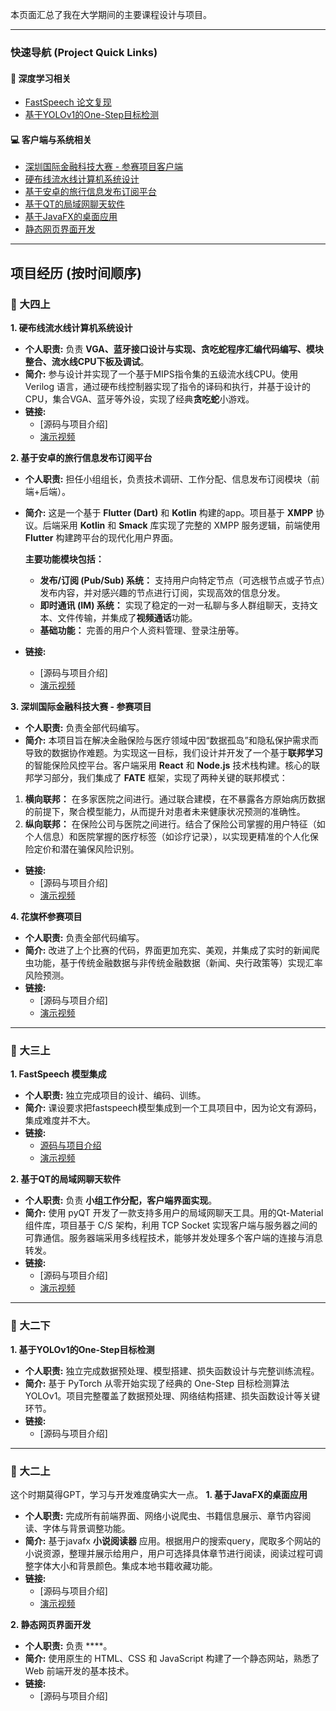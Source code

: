 本页面汇总了我在大学期间的主要课程设计与项目。

---

### 快速导航 (Project Quick Links)

#### 🚀 深度学习相关
*   [FastSpeech 论文复现](#project-fastspeech)
*   [基于YOLOv1的One-Step目标检测](#project-yolo)

#### 💻 客户端与系统相关
*   [深圳国际金融科技大赛 - 参赛项目客户端](#project-fintech)
*   [硬布线流水线计算机系统设计](#project-cpu)
*   [基于安卓的旅行信息发布订阅平台](#project-android)
*   [基于QT的局域网聊天软件](#project-qt-chat)
*   [基于JavaFX的桌面应用](#project-javafx)
*   [静态网页界面开发](#project-static-web)

---

## 项目经历 (按时间顺序)

### 📅 大四上
<a id="project-cpu"></a>
**1. 硬布线流水线计算机系统设计**
*   **个人职责:** 负责 **VGA、蓝牙接口设计与实现、贪吃蛇程序汇编代码编写、模块整合、流水线CPU下板及调试**。
*   **简介:** 参与设计并实现了一个基于MIPS指令集的五级流水线CPU。使用 Verilog 语言，通过硬布线控制器实现了指令的译码和执行，并基于设计的CPU，集合VGA、蓝牙等外设，实现了经典**贪吃蛇**小游戏。
*   **链接:** 
    *   [源码与项目介绍]
    *   [演示视频](https://youtu.be/wZn-DRP85D0)

<a id="project-android"></a>
**2. 基于安卓的旅行信息发布订阅平台**
*   **个人职责:** 担任小组组长，负责技术调研、工作分配、信息发布订阅模块（前端+后端）。
*   **简介:**     这是一个基于 **Flutter (Dart)** 和 **Kotlin** 构建的app。项目基于 **XMPP** 协议。后端采用 **Kotlin** 和 **Smack** 库实现了完整的 XMPP 服务逻辑，前端使用 **Flutter** 构建跨平台的现代化用户界面。
    
    **主要功能模块包括：**
    *   **发布/订阅 (Pub/Sub) 系统：** 支持用户向特定节点（可选根节点或子节点）发布内容，并对感兴趣的节点进行订阅，实现高效的信息分发。
    *   **即时通讯 (IM) 系统：** 实现了稳定的一对一私聊与多人群组聊天，支持文本、文件传输，并集成了**视频通话**功能。
    *   **基础功能：** 完善的用户个人资料管理、登录注册等。
*   **链接:** 
    *   [源码与项目介绍]
    *   [演示视频](https://youtu.be/iq9HRBmBF_A)

<a id="project-fintech"></a>
**3. 深圳国际金融科技大赛 - 参赛项目**
*   **个人职责:** 负责全部代码编写。
*   **简介:**  本项目旨在解决金融保险与医疗领域中因“数据孤岛”和隐私保护需求而导致的数据协作难题。为实现这一目标，我们设计并开发了一个基于**联邦学习**的智能保险风控平台。客户端采用 **React** 和 **Node.js** 技术栈构建。核心的联邦学习部分，我们集成了 **FATE** 框架，实现了两种关键的联邦模式：
    
1.  **横向联邦：** 在多家医院之间进行。通过联合建模，在不暴露各方原始病历数据的前提下，聚合模型能力，从而提升对患者未来健康状况预测的准确性。
2.  **纵向联邦：** 在保险公司与医院之间进行。结合了保险公司掌握的用户特征（如个人信息）和医院掌握的医疗标签（如诊疗记录），以实现更精准的个人化保险定价和潜在骗保风险识别。
    
*   **链接:** 
    *   [源码与项目介绍]
    *   [演示视频](https://youtu.be/47nn2mwsDwo)

<a id="project-huaqi"></a>
**4. 花旗杯参赛项目**
*   **个人职责:** 负责全部代码编写。
*   **简介:** 改进了上个比赛的代码，界面更加充实、美观，并集成了实时的新闻爬虫功能，基于传统金融数据与非传统金融数据（新闻、央行政策等）实现汇率风险预测。
*   **链接:** 
    *   [源码与项目介绍]
    *   [演示视频](https://youtu.be/BXNfrzXkM-c)
---

### 📅 大三上

<a id="project-fastspeech"></a>
**1. FastSpeech 模型集成**
*   **个人职责:** 独立完成项目的设计、编码、训练。
*   **简介:** 课设要求把fastspeech模型集成到一个工具项目中，因为论文有源码，集成难度并不大。
*   **链接:** 
    *   [源码与项目介绍](https://github.com/happy-fishingman/talkingface-toolkit)
    *   [演示视频](https://youtu.be/aRh5F_5jrao)

<a id="project-qt-chat"></a>
**2. 基于QT的局域网聊天软件**
*   **个人职责:** 负责 **小组工作分配，客户端界面实现**。
*   **简介:** 使用 pyQT 开发了一款支持多用户的局域网聊天工具。用的Qt-Material组件库，项目基于 C/S 架构，利用 TCP Socket 实现客户端与服务器之间的可靠通信。服务器端采用多线程技术，能够并发处理多个客户端的连接与消息转发。
*   **链接:** 
    *   [源码与项目介绍]
    *   [演示视频](https://youtu.be/UMPGZYLBcts)

---

### 📅 大二下

<a id="project-yolo"></a>
**1. 基于YOLOv1的One-Step目标检测**
*   **个人职责:** 独立完成数据预处理、模型搭建、损失函数设计与完整训练流程。
*   **简介:** 基于 PyTorch 从零开始实现了经典的 One-Step 目标检测算法 YOLOv1。项目完整覆盖了数据预处理、网络结构搭建、损失函数设计等关键环节。
*   **链接:** 
    *   [源码与项目介绍]

---

### 📅 大二上 
这个时期莫得GPT，学习与开发难度确实大一点。
<a id="project-javafx"></a>
**1. 基于JavaFX的桌面应用**
*   **个人职责:** 完成所有前端界面、网络小说爬虫、书籍信息展示、章节内容阅读、字体与背景调整功能。
*   **简介:** 基于javafx **小说阅读器** 应用。根据用户的搜索query，爬取多个网站的小说资源，整理并展示给用户，用户可选择具体章节进行阅读，阅读过程可调整字体大小和背景颜色。集成本地书籍收藏功能。
*   **链接:** 
    *   [源码与项目介绍]
    *   [演示视频](https://youtu.be/7YuwTqF9myY)

<a id="project-static-web"></a>
**2. 静态网页界面开发**
*   **个人职责:** 负责 ****。
*   **简介:** 使用原生的 HTML、CSS 和 JavaScript 构建了一个静态网站，熟悉了 Web 前端开发的基本技术。
*   **链接:** 
    *   [源码与项目介绍]
